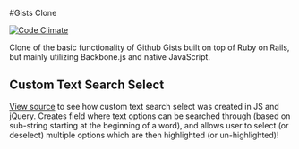 #Gists Clone

[![Code Climate](https://codeclimate.com/github/timothylevi/gist_clone.png)](https://codeclimate.com/github/timothylevi/gist_clone)

Clone of the basic functionality of Github Gists built on top of Ruby on Rails, but mainly utilizing Backbone.js and native JavaScript.

## Custom Text Search Select

[View source](https://github.com/timothylevi/gist_clone/blob/master/app/assets/javascripts/views/text_search_select.js) to see how custom text search select was created in JS and jQuery. Creates field where text options can be searched through (based on sub-string starting at the beginning of a word), and allows user to select (or deselect) multiple options which are then highlighted (or un-highlighted)!